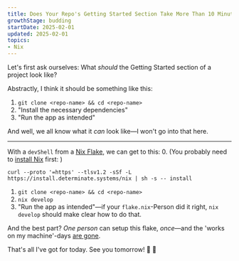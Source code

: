 ```yaml
---
title: Does Your Repo's Getting Started Section Take More Than 10 Minutes? Just Use Nix. 
growthStage: budding
startDate: 2025-02-01
updated: 2025-02-01
topics:
- Nix
---
```


Let's first ask ourselves: What _should_ the Getting Started section of a project look like?

Abstractly, I think it should be something like this:

1. `git clone <repo-name> && cd <repo-name>`
2. "Install the necessary dependencies"
3. "Run the app as intended"

And well, we all know what it _can_ look like—I won't go into that here.

---
With a `devShell` from a [Nix Flake](https://zero-to-nix.com/concepts/flakes), we can get to this:
0. (You probably need to [install Nix](https://zero-to-nix.com/start/install) first: )
```shell
curl --proto '=https' --tlsv1.2 -sSf -L https://install.determinate.systems/nix | sh -s -- install
```
1. `git clone <repo-name> && cd <repo-name>`
2. `nix develop`
3. "Run the app as intended"—if your `flake.nix`-Person did it right, `nix develop` should make clear how to do that.

And the best part? _One person_ can setup this flake, _once_—and the 'works on my machine'-days [are gone](https://mitchellh.com/writing/nix-with-dockerfiles).

That's all I've got for today. See you tomorrow! 🚢 👋
